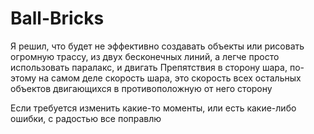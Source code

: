 # Ball-Bricks
Я решил, что будет не эффективно создавать объекты или рисовать огромную трассу, из двух бесконечных линий, а легче просто использовать паралакс, и двигать
Препятствия в сторону шара, по-этому на самом деле скорость шара, это скорость всех остальных объектов двигающихся в противоположную от него сторону

Если требуется изменить какие-то моменты, или есть какие-либо ошибки, с радостью все поправлю
